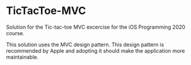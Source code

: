 # TicTacToe-MVC
Solution for the Tic-tac-toe MVC excercise for the iOS Programming 2020 course.

This solution uses the MVC design pattern. This design pattern is recommended by Apple and adopting it should make the application more maintainable.
